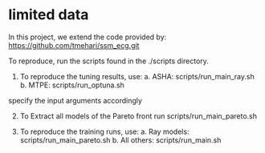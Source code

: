 # limited data

In this project, we extend the code provided by: https://github.com/tmehari/ssm_ecg.git

To reproduce, run the scripts found in the ./scripts directory. 

1. To reproduce the tuning results, use:
   a. ASHA: scripts/run_main_ray.sh
   b. MTPE: scripts/run_optuna.sh

  specify the input arguments accordingly

2. To Extract all models of the Pareto front run scripts/run_main_pareto.sh

3. To reproduce the training runs, use:
   a. Ray models: scripts/run_main_pareto.sh
   b. All others: scripts/run_main.sh
